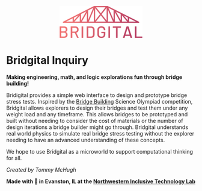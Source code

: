 <p align="center">
    <img src="bridgital-logo.svg"
         alt="Bridgital logo: A bridge drawing with Bridgital underneath"
         width="220"/>
</p>

# Bridgital Inquiry

**Making engineering, math, and logic explorations fun through bridge building!**

Bridigital provides a simple web interface to design and prototype bridge stress tests.
Inspired by the [Bridge Building](https://www.soinc.org/bridge-building-c) Science Olympiad
competition, Bridgital allows explorers to design their bridges and test them under any weight
load and any timeframe. This allows bridges to be prototyped and built without needing to consider
the cost of materials or the number of design iterations a bridge builder might go through. Bridgital
understands real world physics to simulate real bridge stress testing without the explorer needing to
have an advanced understanding of these concepts.

We hope to use Bridgital as a microworld to support computational thinking for all.

*Created by Tommy McHugh*

**Made with :purple_heart: in Evanston, IL at the [Northwestern Inclusive Technology Lab](http://inclusive.northwestern.edu/)**
